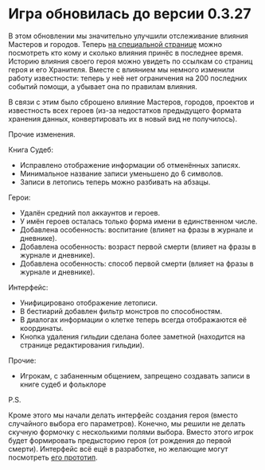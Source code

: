 # Игра обновилась до версии 0.3.27

В этом обновлении мы значительно улучшили отслеживание влияния Мастеров и городов. Теперь [на специальной странице](https://the-tale.org/game/politic-power/history) можно посмотреть кто кому и сколько влияния принёс в последнее время. Историю влияния своего героя можно увидеть по ссылкам со страниц героя и его Хранителя. Вместе с влиянием мы немного изменили работу известности: теперь у неё нет ограничения на 200 последних событий помощи, а убывает она по правилам влияния.

В связи с этим было сброшено влияние Мастеров, городов, проектов и известность всех героев (из-за недостатков предыдущего формата хранения данных, конвертировать их в новый вид не получилось).

Прочие изменения.

Книга Судеб:

- Исправлено отображение информации об отменённых записях.
- Минимальное название записи уменьшено до 6 символов.
- Записи в летопись теперь можно разбивать на абзацы.

Герои:

- Удалён средний пол аккаунтов и героев.
- У имён героев осталась только форма имени в единственном числе.
- Добавлена особенность: воспитание (влияет на фразы в журнале и дневнике).
- Добавлена особенность: возраст первой смерти (влияет на фразы в журнале и дневнике).
- Добавлена особенность: способ первой смерти (влияет на фразы в журнале и дневнике).

Интерфейс:

- Унифицировано отображение летописи.
- В бестиарий добавлен фильтр монстров по способностям.
- В диалогах информации о клетке теперь всегда отображаются её координаты.
- Кнопка удаления гильдии сделана более заметной (находится на странице редактирования гильдии).

Прочие:

- Игрокам, с забаненным общением, запрещено создавать записи в книге судеб и фольклоре

P.S.

Кроме этого мы начали делать интерфейс создания героя (вместо случайного выбора его параметров). Конечно, мы решили не делать скучную формочку с несколькими полями выбора. Вместо этого игрок будет формировать предысторию героя (от рождения до первой смерти). Интерфейс всё ещё в разработке, но желающие могут посмотреть [его прототип](https://the-tale.org/accounts/registration/create-hero).
